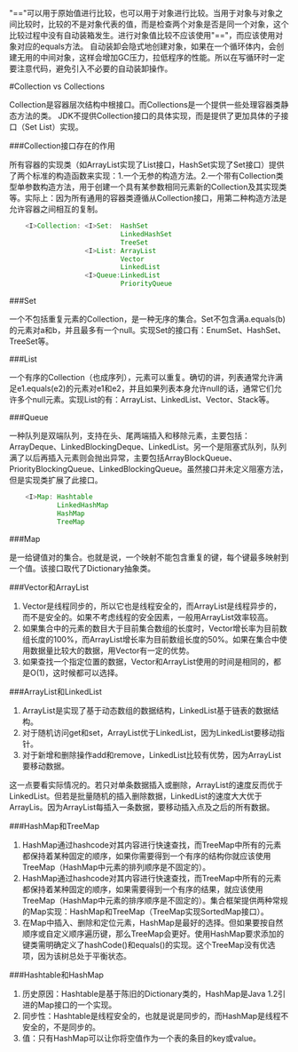 "=="可以用于原始值进行比较，也可以用于对象进行比较。当用于对象与对象之间比较时，比较的不是对象代表的值，而是检查两个对象是否是同一个对象，这个比较过程中没有自动装箱发生。进行对象值比较不应该使用"=="，而应该使用对象对应的equals方法。
自动装卸会隐式地创建对象，如果在一个循环体内，会创建无用的中间对象，这样会增加GC压力，拉低程序的性能。所以在写循环时一定要注意代码，避免引入不必要的自动装卸操作。

#Collection vs Collections

Collection是容器层次结构中根接口。而Collections是一个提供一些处理容器类静态方法的类。
JDK不提供Collection接口的具体实现，而是提供了更加具体的子接口（Set List）实现。

###Collection接口存在的作用

所有容器的实现类（如ArrayList实现了List接口，HashSet实现了Set接口）提供了两个标准的构造函数来实现：1.一个无参的构造方法。2.一个带有Collection类型单参数构造方法，用于创建一个具有某参数相同元素新的Collection及其实现类等。实际上：因为所有通用的容器类遵循从Collection接口，用第二种构造方法是允许容器之间相互的复制。

```java
    <I>Collection: <I>Set:  HashSet
                            LinkedHashSet
                            TreeSet
                   <I>List: ArrayList
                            Vector
                            LinkedList
                   <I>Queue:LinkedList
                            PriorityQueue
```

###Set

一个不包括重复元素的Collection，是一种无序的集合。Set不包含满a.equals(b)的元素对a和b，并且最多有一个null。实现Set的接口有：EnumSet、HashSet、TreeSet等。

###List

一个有序的Collection（也成序列），元素可以重复。确切的讲，列表通常允许满足e1.equals(e2)的元素对e1和e2，并且如果列表本身允许null的话，通常它们允许多个null元素。实现List的有：ArrayList、LinkedList、Vector、Stack等。

###Queue

一种队列是双端队列，支持在头、尾两端插入和移除元素，主要包括：ArrayDeque、LinkedBlockingDeque、LinkedList。另一个是阻塞式队列，队列满了以后再插入元素则会抛出异常，主要包括ArrayBlockQueue、PriorityBlockingQueue、LinkedBlockingQueue。虽然接口并未定义阻塞方法，但是实现类扩展了此接口。

```java
    <I>Map: Hashtable
            LinkedHashMap
            HashMap
            TreeMap
```

###Map

是一给键值对的集合。也就是说，一个映射不能包含重复的键，每个键最多映射到一个值。该接口取代了Dictionary抽象类。

###Vector和ArrayList

1.  Vector是线程同步的，所以它也是线程安全的，而ArrayList是线程异步的，而不是安全的。如果不考虑线程的安全因素，一般用ArrayList效率较高。
2.  如果集合中的元素的数目大于目前集合数组的长度时，Vector增长率为目前数组长度的100%，而ArrayList增长率为目前数组长度的50%。如果在集合中使用数据量比较大的数据，用Vector有一定的优势。
3. 如果查找一个指定位置的数据，Vector和ArrayList使用的时间是相同的，都是O(1)，这时候都可以选择。

###ArrayList和LinkedList

1.  ArrayList是实现了基于动态数组的数据结构，LinkedList基于链表的数据结构。
2.  对于随机访问get和set，ArrayList优于LinkedList，因为LinkedList要移动指针。
3.  对于新增和删除操作add和remove，LinkedList比较有优势，因为ArrayList要移动数据。

这一点要看实际情况的。若只对单条数据插入或删除，ArrayList的速度反而优于LinkedList。但若是批量随机的插入删除数据，LinkedList的速度大大优于ArrayLis。因为ArrayList每插入一条数据，要移动插入点及之后的所有数据。

###HashMap和TreeMap

1.  HashMap通过hashcode对其内容进行快速查找，而TreeMap中所有的元素都保持着某种固定的顺序，如果你需要得到一个有序的结构你就应该使用TreeMap（HashMap中元素的排列顺序是不固定的）。
2.  HashMap通过hashcode对其内容进行快速查找，而TreeMap中所有的元素都保持着某种固定的顺序，如果需要得到一个有序的结果，就应该使用TreeMap（HashMap中元素的排序顺序是不固定的）。集合框架提供两种常规的Map实现：HashMap和TreeMap（TreeMap实现SortedMap接口）。
3.  在Map中插入、删除和定位元素，HashMap是最好的选择。但如果要按自然顺序或自定义顺序遍历键，那么TreeMap会更好。使用HashMap要求添加的键类需明确定义了hashCode()和equals()的实现。这个TreeMap没有优选项，因为该树总处于平衡状态。

###Hashtable和HashMap

1.  历史原因：Hashtable是基于陈旧的Dictionary类的，HashMap是Java 1.2引进的Map接口的一个实现。
2.  同步性：Hashtable是线程安全的，也就是说是同步的，而HashMap是线程不安全的，不是同步的。
3.  值：只有HashMap可以让你将空值作为一个表的条目的key或value。


